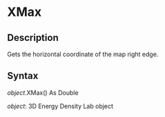 # XMax

## Description

Gets the horizontal coordinate of the map right edge.

## Syntax

*object*.XMax\(\) As Double

*object*: 3D Energy Density Lab object